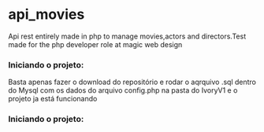 # api_movies
Api rest entirely made in php to manage movies,actors and directors.Test made for the php developer role at magic web design

<h3>Iniciando o projeto:</h3>
<p>Basta apenas fazer o download do repositório e rodar o aqrquivo .sql dentro do Mysql 
com os dados do arquivo config.php na pasta do IvoryV1 e o projeto ja está funcionando</p>

<h3>Iniciando o projeto:</h3>
